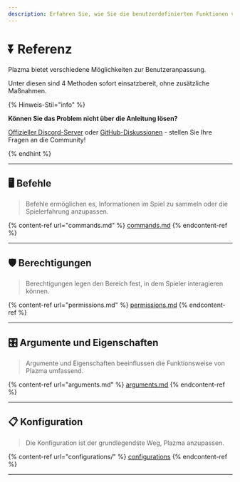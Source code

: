 ```yaml
---
description: Erfahren Sie, wie Sie die benutzerdefinierten Funktionen von Plazma nutzen können.
---
```


# ⏬ Referenz

Plazma bietet verschiedene Möglichkeiten zur Benutzeranpassung.

Unter diesen sind 4 Methoden sofort einsatzbereit, ohne zusätzliche Maßnahmen.

{% Hinweis-Stil="info" %}

**Können Sie das Problem nicht über die Anleitung lösen?**

[Offizieller Discord-Server](https://discord.gg/MmfC52K8A8) oder [GitHub-Diskussionen](https://github.com/PlazmaMC/PlazmaBukkit/discussions) - stellen Sie Ihre Fragen an die Community!

{% endhint %}

***

## 🖥️ Befehle <a href="#id-1" id="id-1"></a>

> Befehle ermöglichen es, Informationen im Spiel zu sammeln oder die Spielerfahrung anzupassen.

{% content-ref url="commands.md" %}
[commands.md](commands.md)
{% endcontent-ref %}

***

## 🛡️ Berechtigungen <a href="#id-2" id="id-2"></a>

> Berechtigungen legen den Bereich fest, in dem Spieler interagieren können.

{% content-ref url="permissions.md" %}
[permissions.md](permissions.md)
{% endcontent-ref %}

***

## 🎛️ Argumente und Eigenschaften <a href="#id-3" id="id-3"></a>

> Argumente und Eigenschaften beeinflussen die Funktionsweise von Plazma umfassend.

{% content-ref url="arguments.md" %}
[arguments.md](arguments.md)
{% endcontent-ref %}

***

## 📋 Konfiguration <a href="#id-4" id="id-4"></a>

> Die Konfiguration ist der grundlegendste Weg, Plazma anzupassen.

{% content-ref url="configurations/" %}
[configurations](configurations/)
{% endcontent-ref %}

***
